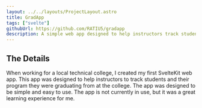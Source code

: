 ```yaml
---
layout: ../../layouts/ProjectLayout.astro
title: GradApp
tags: ["svelte"]
githubUrl: https://github.com/RATIU5/gradapp
description: A simple web app designed to help instructors track students and their program they were graduating from at a local technical college.
---
```


## The Details

When working for a local technical college, I created my first SvelteKit web app. This app was designed to help instructors to track students and their program they were graduating from at the college. The app was designed to be simple and easy to use. The app is not currently in use, but it was a great learning experience for me.
